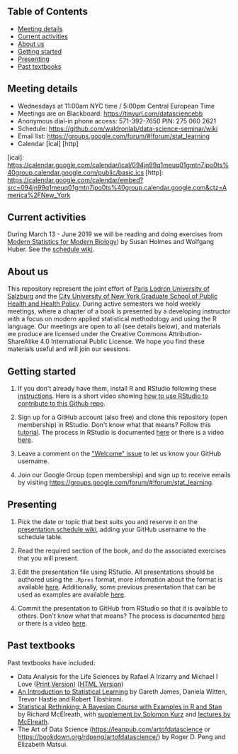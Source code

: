 ## Table of Contents

- [Meeting details](#meeting-details)
- [Current activities](#current-activities)
- [About us](#about-us)
- [Getting started](#getting-started)
- [Presenting](#presenting)
- [Past textbooks](#past-textbooks)

## Meeting details

* Wednesdays at 11:00am NYC time / 5:00pm Central European Time
* Meetings are on Blackboard: https://tinyurl.com/datasciencebb
* Anonymous dial-in phone access: 571-392-7650 PIN: 275 060 2621
* Schedule: https://github.com/waldronlab/data-science-seminar/wiki
* Email list: https://groups.google.com/forum/#!forum/stat_learning
* Calendar [ical] [http]

[ical]: https://calendar.google.com/calendar/ical/094jn99q1meuq01gmtn7ipo0ts%40group.calendar.google.com/public/basic.ics [http]: https://calendar.google.com/calendar/embed?src=094jn99q1meuq01gmtn7ipo0ts%40group.calendar.google.com&ctz=America%2FNew_York

## Current activities

During March 13 - June 2019 we will be reading and doing exercises from
[Modern Statistics for Modern Biology](http://web.stanford.edu/class/bios221/book/)) by Susan Holmes and Wolfgang Huber. See the [schedule
wiki](https://github.com/waldronlab/data-science-seminar/wiki).

## About us

This repository represent the joint effort of [Paris Lodron University
of Salzburg](https://www.uni-salzburg.at/index.php?id=52) and the
[City University of New York Graduate School of Public Health and
Health Policy](http://sph.cuny.edu/). During active semesters we hold
weekly meetings, where a chapter of a book is presented by a
developing instructor with a focus on modern applied statistical
methodology and using the R language. Our meetings are open to all
(see details below), and materials we produce are licensed under the Creative
Commons Attribution-ShareAlike 4.0 International Public License. We
hope you find these materials useful and will join our sessions.

## Getting started

1. If you don't already have them, install R and RStudio following
these
[instructions](https://www.ics.uci.edu/~jutts/110/InstallingRandRStudio.pdf). Here
is a short video showing [how to use RStudio to contribute to this
Github repo](http://youtu.be/uHYcDQDbMY8).

2. Sign up for a GitHub account (also free) and clone this repository
(open membership) in RStudio. Don't know what that means? Follow this
[tutorial](https://try.github.io/levels/1/challenges/1). The process
in RStudio is documented
[here](https://support.rstudio.com/hc/en-us/articles/200532077-Version-Control-with-Git-and-SVN)
or there is a video
[here](https://www.rstudio.com/resources/webinars/rstudio-essentials-webinar-series-managing-part-2/).

3. Leave a comment on the ["Welcome"
issue](https://github.com/waldronlab/data-science-seminar/issues/1) to
let us know your GitHub username.

4. Join our Google Group (open membership) and sign up to receive
emails by visiting
https://groups.google.com/forum/#!forum/stat_learning.

## Presenting

1. Pick the date or topic that best suits you and reserve it on the
[presentation schedule
wiki](https://github.com/waldronlab/data-science-seminar/wiki), adding
your GitHub username to the schedule table.

2. Read the required section of the book, and do the associated
exercises that you will present.

3. Edit the presentation file using RStudio. All presentations should
be authored using the `.Rpres` format, more infomation about the
format is available
[here](https://support.rstudio.com/hc/en-us/articles/200486468). Additionally,
some previous presentation that can be used as examples are available
[here](https://github.com/waldronlab/Book_Club/tree/master/Data%20Analysis%20for%20the%20Life%20Sciences).

4. Commit the presentation to GitHub from RStudio so that it is
available to others. Don't know what that means? The process is
documented
[here](https://support.rstudio.com/hc/en-us/articles/200532077-Version-Control-with-Git-and-SVN)
or there is a video
[here](https://www.rstudio.com/resources/webinars/rstudio-essentials-webinar-series-managing-part-2/).

## Past textbooks

Past textbooks have included:

* Data Analysis for the Life Sciences by Rafael A Irizarry and Michael I Love ([Print Version](https://leanpub.com/dataanalysisforthelifesciences/)) ([HTML Version](http://genomicsclass.github.io/book/))
* [An Introduction to Statistical Learning](https://www-bcf.usc.edu/~gareth/ISL/) by Gareth James, Daniela Witten, Trevor Hastie and Robert Tibshirani.
* [Statistical Rethinking: A Bayesian Course with Examples in R and Stan](https://xcelab.net/rm/statistical-rethinking/) by Richard McElreath, with [supplement by Solomon Kurz](https://bookdown.org/connect/#/apps/1850/access) and [lectures by McElreath](https://www.youtube.com/channel/UCNJK6_DZvcMqNSzQdEkzvzA/playlists).
* The Art of Data Science (https://leanpub.com/artofdatascience or https://bookdown.org/rdpeng/artofdatascience/) by Roger D. Peng and Elizabeth Matsui.
